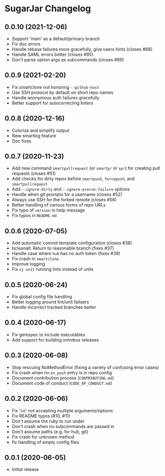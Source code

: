 # SugarJar Changelog

## 0.0.10 (2021-12-06)

* Support 'main' as a default/primary branch
* Fix doc errors
* Handle rebase failures more gracefully, give users hints (closes #88)
* Handle SAML errors better (closes #95)
* Don't parse option args as subcommands (closes #89)

## 0.0.9 (2021-02-20)

* Fix smartclone not honoring `--github-host`
* Use SSH protocol by default on short repo names
* Handle anonymous auth failures gracefully
* Better support for autocorrecting linters

## 0.0.8 (2020-12-16)

* Colorize and simplify output
* New smartlog feature
* Doc fixes

## 0.0.7 (2020-11-23)

* Add new command `smartpullrequest` (or `smartpr` or `spr`) for creating
  pull requests (closes #51)
* Add checks for dirty repos before `smartpush`, `forcepush`, and
  `smartpullrequest`
* Add `--ignore-dirty` and `--ignore-prerun-failure` options
* Handle when git prompts for a username (closes #52)
* Always use SSH for the forked remote (closes #56)
* Better handling of various forms of repo URLs
* Fix typo of `version` in help message
* Fix typos in `README.md`

## 0.0.6 (2020-07-05)

* Add automatic commit template configuration (closes #38)
* bcleanall: Return to reasonable branch (fixes #37)
* Handle case where `hub` has no auth token (fixes #39)
* Fix crash in `smartclone`
* Improve logging
* Fix `sj unit` running lints instead of units

## 0.0.5 (2020-06-24)

* Fix global config file handling
* Better logging around lint/unit failuers
* Handle incorrect tracked branches better

## 0.0.4 (2020-06-17)

* Fix gemspec to include executables
* Add support for building omnibus releases

## 0.0.3 (2020-06-08)

* Stop rescuing NoMethodError (fixing a variety of confusing error cases)
* Fix crash when no `on_push` entry is in repo config
* Document contribution process (`CONTRIBUTING.md`)
* Document code of conduct (`CODE_OF_CONDUCT.md`)

## 0.0.2 (2020-06-06)

* Fix 'co' not accepting multiple arguments/options
* Fix README typos (#10, #11)
* Don't assume the ruby to run under
* Don't crash when no subcommands are passed in
* Don't assume paths (e.g. for hub, git)
* Fix crash for unknown method
* fix handling of empty config files

## 0.0.1 (2020-06-05)

* Initial release
